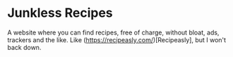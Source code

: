 # Junkless Recipes

A website where you can find recipes, free of charge, without bloat, ads, trackers and the like. Like (https://recipeasly.com/)[Recipeasly], but I won't back down.
